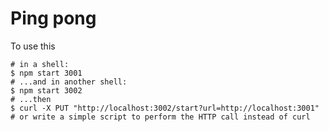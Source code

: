 # Ping pong

To use this

``` shell
# in a shell:
$ npm start 3001
# ...and in another shell:
$ npm start 3002
# ...then 
$ curl -X PUT "http://localhost:3002/start?url=http://localhost:3001" 
# or write a simple script to perform the HTTP call instead of curl
```

